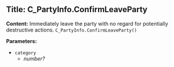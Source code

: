 ## Title: C_PartyInfo.ConfirmLeaveParty

**Content:**
Immediately leave the party with no regard for potentially destructive actions.
`C_PartyInfo.ConfirmLeaveParty()`

**Parameters:**
- `category`
  - *number?*